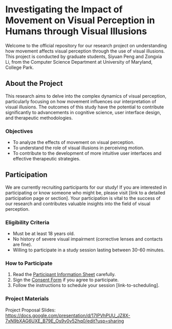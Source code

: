 # Investigating the Impact of Movement on Visual Perception in Humans through Visual Illusions

Welcome to the official repository for our research project on understanding how movement affects visual perception through the use of visual illusions. This project is conducted by graduate students, Siyuan Peng and Zongxia Li, from the Computer Science Department at University of Maryland, College Park.

## About the Project

This research aims to delve into the complex dynamics of visual perception, particularly focusing on how movement influences our interpretation of visual illusions. The outcomes of this study have the potential to contribute significantly to advancements in cognitive science, user interface design, and therapeutic methodologies.

### Objectives

- To analyze the effects of movement on visual perception.
- To understand the role of visual illusions in perceiving motion.
- To contribute to the development of more intuitive user interfaces and effective therapeutic strategies.

## Participation

We are currently recruiting participants for our study! If you are interested in participating or know someone who might be, please visit [link to a detailed participation page or section]. Your participation is vital to the success of our research and contributes valuable insights into the field of visual perception.

### Eligibility Criteria

- Must be at least 18 years old.
- No history of severe visual impairment (corrective lenses and contacts are fine).
- Willing to participate in a study session lasting between 30-60 minutes.

### How to Participate

1. Read the [Participant Information Sheet](link-to-information-sheet) carefully.
2. Sign the [Consent Form](link-to-consent-form) if you agree to participate.
3. Follow the instructions to schedule your session [link-to-scheduling].

### Project Materials

Project Proposal Slides: https://docs.google.com/presentation/d/17IPVhPUU_JZ8X-7xN9bXAG6UXE_B79E_Os9v0v52hq0/edit?usp=sharing
